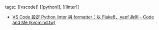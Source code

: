 tags:: [[vscode]] [[python]], [[linter]]

- [VS Code 設定 Python linter 與 formatter：以 Flake8、yapf 為例 - Code and Me (kyomind.tw)](https://blog.kyomind.tw/flake8-yapf-setting/)
